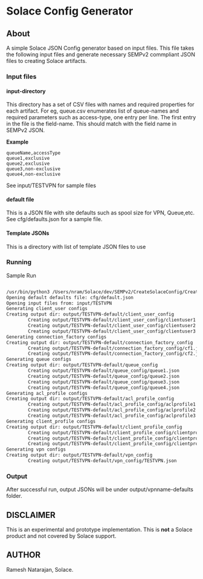 # Solace Config Generator

## About

A simple Solace JSON Config generator based on input files. This file takes the following input files and generate necessary SEMPv2 commpliant JSON files to creating Solace artifacts.

### Input files

#### input-directory

This directory has a set of CSV files with names and required properties for each artifact. For eg, queue.csv enumerates list of queue-names and required parameters such as access-type, one entry per line. The first entry in the file is the field-name. This should match with the field name in SEMPv2 JSON. 

**Example**

``` CSV
queueName,accessType
queue1,exclusive
queue2,exclusive
queue3,non-exclusive
queue4,non-exclusive
```

See input/TESTVPN for sample files

#### default file

This is a JSON file with site defaults such as spool size for VPN, Queue,etc. See cfg/defaults.json for a sample file.

#### Template JSONs

This is a directory with list of template JSON files to use

### Running

Sample Run

``` bash

/usr/bin/python3 /Users/nram/Solace/dev/SEMPv2/CreateSolaceConfig/CreateSolaceCfg.py --vpn TESTVPN --dir input/TESTVPN            
Opening default defaults file: cfg/default.json
Opening input files from: input/TESTVPN
Generating client_user configs
Creating output dir: output/TESTVPN-default/client_user_config
        Creating output/TESTVPN-default/client_user_config/clientuser1.json
        Creating output/TESTVPN-default/client_user_config/clientuser2.json
        Creating output/TESTVPN-default/client_user_config/clientuser3.json
Generating connection_factory configs
Creating output dir: output/TESTVPN-default/connection_factory_config
        Creating output/TESTVPN-default/connection_factory_config/cf1.json
        Creating output/TESTVPN-default/connection_factory_config/cf2.json
Generating queue configs
Creating output dir: output/TESTVPN-default/queue_config
        Creating output/TESTVPN-default/queue_config/queue1.json
        Creating output/TESTVPN-default/queue_config/queue2.json
        Creating output/TESTVPN-default/queue_config/queue3.json
        Creating output/TESTVPN-default/queue_config/queue4.json
Generating acl_profile configs
Creating output dir: output/TESTVPN-default/acl_profile_config
        Creating output/TESTVPN-default/acl_profile_config/aclprofile1.json
        Creating output/TESTVPN-default/acl_profile_config/aclprofile2.json
        Creating output/TESTVPN-default/acl_profile_config/aclprofile3.json
Generating client_profile configs
Creating output dir: output/TESTVPN-default/client_profile_config
        Creating output/TESTVPN-default/client_profile_config/clientprofile1.json
        Creating output/TESTVPN-default/client_profile_config/clientprofile2.json
        Creating output/TESTVPN-default/client_profile_config/clientprofile3.json
Generating vpn configs
Creating output dir: output/TESTVPN-default/vpn_config
        Creating output/TESTVPN-default/vpn_config/TESTVPN.json

```

### Output

After successful run, output JSONs will be under output/vpnname-defaults folder.

## DISCLAIMER

This is an experimental and prototype implementation. This is **not** a Solace product and not covered by Solace support.

## AUTHOR

Ramesh Natarajan, Solace.
